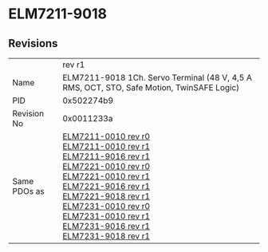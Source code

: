 # ELM7211-9018

## Revisions
<table>
<tr>
<td></td>
<td>rev r1</td>
</tr>
<tr>
<td>Name</td>
<td>ELM7211-9018 1Ch. Servo Terminal (48 V, 4,5 A RMS, OCT, STO, Safe Motion, TwinSAFE Logic)</td>
</tr>
<tr>
<td>PID</td>
<td>0x502274b9</td>
</tr>
<tr>
<td>Revision No</td>
<td>0x0011233a</td>
</tr>
<tr>
<td>Same PDOs as</td>
<td><a href="ELM7211-0010.md">ELM7211-0010 rev r0</a><br/><a href="ELM7211-0010.md">ELM7211-0010 rev r1</a><br/><a href="ELM7211-9016.md">ELM7211-9016 rev r1</a><br/><a href="ELM7221-0010.md">ELM7221-0010 rev r0</a><br/><a href="ELM7221-0010.md">ELM7221-0010 rev r1</a><br/><a href="ELM7221-9016.md">ELM7221-9016 rev r1</a><br/><a href="ELM7221-9018.md">ELM7221-9018 rev r1</a><br/><a href="ELM7231-0010.md">ELM7231-0010 rev r0</a><br/><a href="ELM7231-0010.md">ELM7231-0010 rev r1</a><br/><a href="ELM7231-9016.md">ELM7231-9016 rev r1</a><br/><a href="ELM7231-9018.md">ELM7231-9018 rev r1</a></td>
</tr>
</table>

